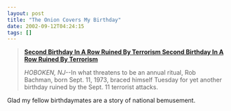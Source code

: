 ```yaml
---
layout: post
title: "The Onion Covers My Birthday"
date: 2002-09-12T04:24:15
tags: []
---
```


> [**Second Birthday In A Row Ruined By Terrorism Second Birthday In A Row Ruined By Terrorism**][1]
> 
> _HOBOKEN, NJ_--In what threatens to be an annual ritual, Rob Bachman, born Sept. 11, 1973, braced himself Tuesday for yet another birthday ruined by the Sept. 11 terrorist attacks. 

Glad my fellow birthdaymates are a story of national bemusement.

   [1]: http://onion.com/onion3833/second_birthday.html



